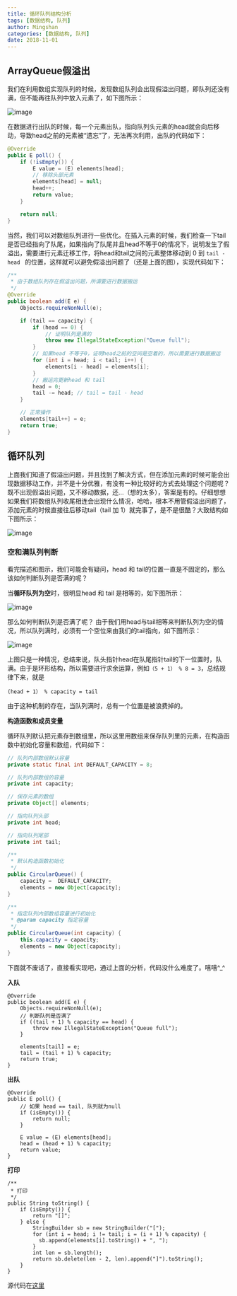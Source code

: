 ```yaml
---
title: 循环队列结构分析
tags: [数据结构, 队列]
author: Mingshan
categories: [数据结构, 队列]
date: 2018-11-01
---
```


## ArrayQueue假溢出

我们在利用数组实现队列的时候，发现数组队列会出现假溢出问题，即队列还没有满，但不能再往队列中放入元素了，如下图所示：

<!-- more -->

![image](https://github.com/ZZULI-TECH/interview/blob/master/images/ArrayQueue_false_overflow.png?raw=true)

在数据进行出队的时候，每一个元素出队，指向队列头元素的head就会向后移动，导致head之前的元素被“遗忘”了，无法再次利用，出队的代码如下：

```Java
@Override
public E poll() {
    if (!isEmpty()) {
        E value = (E) elements[head];
        // 移除头部元素
        elements[head] = null;
        head++;
        return value;
    }

    return null;
}

```

当然，我们可以对数组队列进行一些优化。在插入元素的时候，我们检查一下tail是否已经指向了队尾，如果指向了队尾并且head不等于0的情况下，说明发生了假溢出，需要进行元素迁移工作，将head和tail之间的元素整体移动到 0 到 `tail - head ` 的位置，这样就可以避免假溢出问题了（还是上面的图），实现代码如下：


```Java
/**
 * 由于数组队列存在假溢出问题，所谓要进行数据搬运
 */
@Override
public boolean add(E e) {
    Objects.requireNonNull(e);

    if (tail == capacity) {
        if (head == 0) {
            // 证明队列是满的
            throw new IllegalStateException("Queue full");
        }
        // 如果head 不等于0，证明head之前的空间是空着的，所以需要进行数据搬运
        for (int i = head; i < tail; i++) {
            elements[i - head] = elements[i];
        }
        // 搬运完更新head 和 tail
        head = 0;
        tail -= head; // tail = tail - head
    }

    // 正常操作
    elements[tail++] = e;
    return true;
}

```


## 循环队列

上面我们知道了假溢出问题，并且找到了解决方式，但在添加元素的时候可能会出现数据移动工作，并不是十分优雅，有没有一种比较好的方式去处理这个问题呢？既不出现假溢出问题，又不移动数据，还...（想的太多），答案是有的。仔细想想如果我们将数组队列收尾相连会出现什么情况，哈哈，根本不用管假溢出问题了，添加元素的时候直接往后移动tail（tail 加 1）就完事了，是不是很酷？大致结构如下图所示：

![image](https://github.com/ZZULI-TECH/interview/blob/master/images/CircularQueue.png?raw=true)


### 空和满队列判断

看完描述和图示，我们可能会有疑问，head 和 tail的位置一直是不固定的，那么该如何判断队列是否满的呢？

当**循环队列为空**时，很明显head 和 tail 是相等的，如下图所示：

![image](https://github.com/ZZULI-TECH/interview/blob/master/images/CircularQueue_empty.png?raw=true)

那么如何判断队列是否满了呢？ 由于我们用head与tail相等来判断队列为空的情况，所以队列满时，必须有一个空位来由我们的tail指向，如下图所示：

![image](https://github.com/ZZULI-TECH/interview/blob/master/images/CircularQueue_full.png?raw=true)

上图只是一种情况，总结来说，队头指针head在队尾指针tail的下一位置时，队满。由于是环形结构，所以需要进行求余运算，例如`（5 + 1） % 8 = 3`，总结规律下来，就是 

```
(head + 1） % capacity = tail
```

由于这种机制的存在，当队列满时，总有一个位置是被浪费掉的。

**构造函数和成员变量**

循环队列默认把元素存到数组里，所以这里用数组来保存队列里的元素，在构造函数中初始化容量和数组，代码如下：

```Java
// 队列内部数组默认容量
private static final int DEFAULT_CAPACITY = 8;

// 队列内部数组的容量
private int capacity;

// 保存元素的数组
private Object[] elements;

// 指向队列头部
private int head;

// 指向队列尾部
private int tail;

/**
 * 默认构造函数初始化
 */
public CircularQueue() {
    capacity =  DEFAULT_CAPACITY;
    elements = new Object[capacity];
}

/**
 * 指定队列内部数组容量进行初始化
 * @param capacity 指定容量
 */
public CircularQueue(int capacity) {
    this.capacity = capacity;
    elements = new Object[capacity];
}


```

下面就不废话了，直接看实现吧，通过上面的分析，代码没什么难度了。嘻嘻^_^

**入队**

```
@Override
public boolean add(E e) {
    Objects.requireNonNull(e);
    // 判断队列是否满了
    if ((tail + 1) % capacity == head) {
        throw new IllegalStateException("Queue full");
    }

    elements[tail] = e;
    tail = (tail + 1) % capacity;
    return true;
}
```

**出队**

```
@Override
public E poll() {
    // 如果 head == tail, 队列就为null
    if (isEmpty()) {
        return null;
    }

    E value = (E) elements[head];
    head = (head + 1) % capacity;
    return value;
}
```

**打印**


```
/**
 * 打印
 */
public String toString() {
    if (isEmpty()) {
        return "[]";
    } else {
        StringBuilder sb = new StringBuilder("[");
        for (int i = head; i != tail; i = (i + 1) % capacity) {
          sb.append(elements[i].toString() + ", ");
        }
        int len = sb.length();  
        return sb.delete(len - 2, len).append("]").toString();
    }
}
```


源代码在[这里](https://github.com/mstao/data-structures/blob/master/Queue/src/pers/mingshan/queue/CircularQueue.java)
